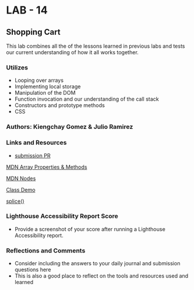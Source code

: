 # LAB - 14

## Shopping Cart

This lab combines all the of the lessons learned in previous labs and tests our current understanding of how it all works together. 

### Utilizes
- Looping over arrays
- Implementing local storage
- Manipulation of the DOM
- Function invocation and our understanding of the call stack
- Constructors and prototype methods
- CSS

### Authors: Kiengchay Gomez & Julio Ramirez

### Links and Resources

* [submission PR](http://xyz.com)

[MDN Array Properties & Methods](https://developer.mozilla.org/en-US/docs/Web/JavaScript/Reference/Global_Objects/Array)

[MDN Nodes](https://developer.mozilla.org/en-US/docs/Web/API/Node)

[Class Demo](https://github.com/codefellows/seattle-code-201n30/tree/main/class-14)

[splice()](https://makeschool.org/mediabook/oa/tutorials/ecommerce-tutorial-wd8/remove-item-from-cart/)

### Lighthouse Accessibility Report Score

* Provide a screenshot of your score after running a Lighthouse Accessibility report.

### Reflections and Comments

* Consider including the answers to your daily journal and submission questions here
* This is also a good place to reflect on the tools and resources used and learned